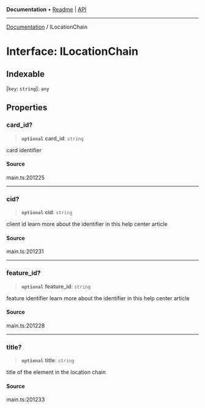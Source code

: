 **Documentation** • [Readme](../README.md) \| [API](../globals.md)

***

[Documentation](../README.md) / ILocationChain

# Interface: ILocationChain

## Indexable

 \[`key`: `string`\]: `any`

## Properties

### card\_id?

> **`optional`** **card\_id**: `string`

card identifier

#### Source

main.ts:201225

***

### cid?

> **`optional`** **cid**: `string`

client id
learn more about the identifier in this help center article

#### Source

main.ts:201231

***

### feature\_id?

> **`optional`** **feature\_id**: `string`

feature identifier
learn more about the identifier in this help center article

#### Source

main.ts:201228

***

### title?

> **`optional`** **title**: `string`

title of the element in the location chain

#### Source

main.ts:201233
